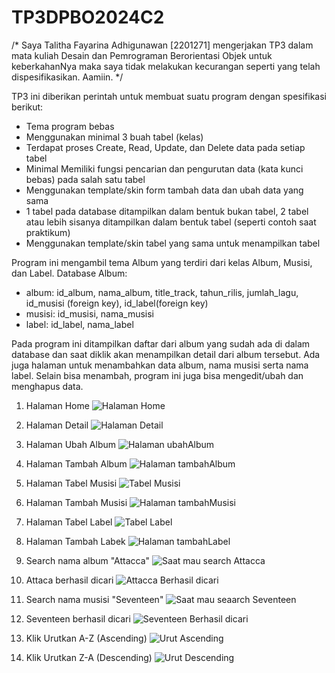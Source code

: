 # TP3DPBO2024C2

/* Saya Talitha Fayarina Adhigunawan [2201271] mengerjakan TP3 dalam mata kuliah Desain dan Pemrograman Berorientasi Objek untuk keberkahanNya maka saya tidak melakukan kecurangan seperti yang telah dispesifikasikan. Aamiin. */

TP3 ini diberikan perintah untuk membuat suatu program dengan spesifikasi berikut:
- Tema program bebas
- Menggunakan minimal 3 buah tabel (kelas)
- Terdapat proses Create, Read, Update, dan Delete data pada setiap tabel
- Minimal Memiliki fungsi pencarian dan pengurutan data (kata kunci bebas) pada salah satu tabel
- Menggunakan template/skin form tambah data dan ubah data yang sama
- 1 tabel pada database ditampilkan dalam bentuk bukan tabel, 2 tabel atau lebih sisanya ditampilkan dalam bentuk tabel (seperti contoh saat praktikum)
- Menggunakan template/skin tabel yang sama untuk menampilkan tabel

Program ini mengambil tema Album yang terdiri dari kelas Album, Musisi, dan Label. 
Database Album:
- album: id_album, nama_album, title_track, tahun_rilis, jumlah_lagu, id_musisi (foreign key), id_label(foreign key)
- musisi:  id_musisi, nama_musisi
- label: id_label, nama_label

Pada program ini ditampilkan daftar dari album yang sudah ada di dalam database dan saat diklik akan menampilkan detail dari album tersebut.
Ada juga halaman untuk menambahkan data album, nama musisi serta nama label. Selain bisa menambah, program ini juga bisa mengedit/ubah dan menghapus data.

1. Halaman Home
![Halaman Home](https://github.com/faayyaa10/TP3DPBO2024C2/assets/114636102/39f0e90e-8a4f-4870-a18b-6e1844ca2c30)

2. Halaman Detail
![Halaman Detail](https://github.com/faayyaa10/TP3DPBO2024C2/assets/114636102/b09b3ccf-107f-4db0-8d4f-ba2ac598b26d)

3. Halaman Ubah Album
![Halaman ubahAlbum](https://github.com/faayyaa10/TP3DPBO2024C2/assets/114636102/0bcd5086-11b6-4d96-880a-9471cdd2fdd0)

4. Halaman Tambah Album
![Halaman tambahAlbum](https://github.com/faayyaa10/TP3DPBO2024C2/assets/114636102/a8949a9e-3ad0-4549-8c15-a2672d84cf94)

5. Halaman Tabel Musisi
![Tabel Musisi](https://github.com/faayyaa10/TP3DPBO2024C2/assets/114636102/0ccc65a7-edc4-4c4c-b33f-779a70218286)

6. Halaman Tambah Musisi
![Halaman tambahMusisi](https://github.com/faayyaa10/TP3DPBO2024C2/assets/114636102/acb4eafc-74ca-4898-8152-8b3df64037c2)

7. Halaman Tabel Label
![Tabel Label](https://github.com/faayyaa10/TP3DPBO2024C2/assets/114636102/6e5985ef-f764-44ac-8383-de0f3d4adefa)

8. Halaman Tambah Labek
![Halaman tambahLabel](https://github.com/faayyaa10/TP3DPBO2024C2/assets/114636102/e3d625d0-cf07-4cb3-be75-d75c5b70e7ba)

9. Search nama album "Attacca"
![Saat mau search Attacca](https://github.com/faayyaa10/TP3DPBO2024C2/assets/114636102/029ba428-bb18-492b-904f-367ccdc4c7b5)

10. Attaca berhasil dicari
![Attacca Berhasil dicari](https://github.com/faayyaa10/TP3DPBO2024C2/assets/114636102/d1488877-1149-4c47-9300-627c22f2f52a)

11. Search nama musisi "Seventeen"
![Saat mau seaarch Seventeen](https://github.com/faayyaa10/TP3DPBO2024C2/assets/114636102/4642efa5-8343-4e22-ae29-b9018f8258af)

12. Seventeen berhasil dicari
![Seventeen Berhasil dicari](https://github.com/faayyaa10/TP3DPBO2024C2/assets/114636102/38d97528-b42f-46a1-b121-1a86c607c713)

13. Klik Urutkan A-Z (Ascending)
![Urut Ascending](https://github.com/faayyaa10/TP3DPBO2024C2/assets/114636102/8dc53d48-c9dc-4a8e-98c0-ad68e83599df)

14. Klik Urutkan Z-A (Descending)
![Urut Descending](https://github.com/faayyaa10/TP3DPBO2024C2/assets/114636102/14b27a52-4447-4692-944a-a78888fdb695)
